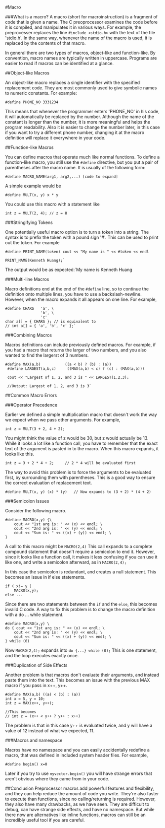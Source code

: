 #Macro

###What is a macro?
A macro (short for macroinstruction) is a fragment of code that is given a name. The C preoprocessor examines the code before it is compiled, and manipulates it in various ways. For example, the preprocesser replaces the line `#include <stdio.h>` with the text of the file 'stdio.h'. In the same way, whenever the name of the macro is used, it is replaced by the contents of that macro. 

In general there are two types of macros, object-like and function-like. By convention, macro names are typically written in uppercase. Programs are easier to read if macros can be identified at a glance.

##Object-like Macros

An object-like macro replaces a single identifier with the specified replacement code.
They are most commonly used to give symbolic names to numeric constants. For example: 

`#define PHONE_NO 3331234`

This means that whenever the programmer enters 'PHONE_NO' in his code, it will automatically be replaced by the number. Although the name of the constant is longer than the number, it is more meaningful and helps the program readability. Also it is easier to change the number later, in this case if you want to try a different phone number, changing it at the macro definition will replace it everywhere in your code.

##Function-like Macros

You can define macros that operate much like normal functions. To define a function-like macro, you still use the `#define` directive, but you put a pair of parentheses after the macro name.
It is usually of the following form:

`#define MACRO_NAME(arg1, arg2,...) [code to expand]`

A simple example would be

`#define MULT(x, y) x * y`

You could use this macro with a statement like

`int z = MULT(2, 4); // z = 8`


###Stringifying Tokens

One potentially useful macro option is to turn a token into a string. The syntax is to prefix the token with a pound sign '#'. This can be used to print out the token. For example

``` 
#define PRINT_NAME(token) cout << "My name is " << #token << endl

PRINT_NAME(Kenneth Huang);`
```
The output would be as expected:`My name is Kenneth Huang


###Multi-line Macros

Macro definitions end at the end of the `#define` line, so to continue the definition onto multiple lines, you have to use a backslash-newline. However, when the macro expands it all appears on one line. For example,

```
#define CHARS   'a', \
                'b', \
                'c' 
char a[] = { CHARS }; // is equivalent to
// int a[] = { 'a', 'b', 'c' };`
```

###Combining Macros

Macros definitions can include previously defined macros. For example, if you had a macro that returns the larger of two numbers, and you also wanted to find the largerst of 3 numbers.

```
#define MAX(a,b)           ((a < b) ? (b) : (a))
 #define LARGEST(a,b,c)     ((MAX(a,b) < c) ? (c) : (MAX(a,b)))

 cout << "Largest of 1, 2, and 3 is " << LARGEST(1,2,3);
 
 //Output: Largest of 1, 2, and 3 is 3`
```

##Common Macro Errors

###Operator Precedence

Earlier we defined a simple multiplication macro that doesn't work the way we expect when we pass other arguments. For example,

`int z = MULT(3 + 2, 4 + 2);`

You might think the value of z would be 30, but z would actually be 13. While it looks a lot like a function call, you have to remember that the exact text of the argument is pasted in to the macro. When this macro expands, it looks like this.

`int z = 3 + 2 * 4 + 2;     // 2 * 4 will be evaluated first`

The way to avoid this problem is to force the arguments to be evaluated first, by surrounding them with parentheses. This is a good way to ensure the correct evaluation of replacement text.

`#define MULT(x, y) (x) * (y)   // Now expands to (3 + 2) * (4 + 2)`

###Semicolon Issues

Consider the following macro.

```
#define MACRO(x,y) {\
    cout << "1st arg is: " << (x) << endl; \
    cout << "2nd arg is: " << (y) << endl; \
    cout << "Sum is: " << ((x) + (y)) << endl; \
}
```

A call to this macro might be `MACRO(2,4)` This call expands to a complete compound statement that doesn't require a semicolon to end it. However, since it looks like a function call, it makes it less confusing if you can use it like one, and write a semicolon afterward, as in `MACRO(2,4);`

In this case the semicolon is redundant, and creates a null statement. This becomes an issue in if else statements.

```
if ( x!= y )
    MACRO(x,y);
else ... 
```

Since there are two statements between the `if` and the `else`, this becomes invalid C code. A way to fix this problem is to change the macro definition with a do ... while statement.

```
#define MACRO(x,y) \
do { cout << "1st arg is: " << (x) << endl; \
    cout << "2nd arg is: " << (y) << endl; \
    cout << "Sum is: " << ((x) + (y)) << endl; \
} while (0)
```

Now `MACRO(2,4);` expands into `do {...} while (0);` This is one statement, and the loop executes exactly once.

###Duplication of Side Effects

Another problem is that macros don't evaluate their arguments, and instead paste them into the text. This becomes an issue with the previous MAX macro if you pass in x++, y++.

```
#define MAX(a,b) ((a) < (b) : (a))
int x = 5, y = 10;
int z = MAX(x++, y++);

//This becomes
// int z = (x++ < y++ ? y++ : x++)
```

The problem is that in this case y++ is evaluated twice, and y will have a value of 12 instead of what we expected, 11.

###Macros and namespace

Macros have no namespace and you can easily accidentally redefine a macro, that was defined in included system header files. For example,

`#define begin() x=0` 

Later if you try to use `myvector.begin()` you will have strange errors that aren't obvious where they came from in your code.

##Conclusion
Preprocessor macros add powerful features and flexibility, and they can help reduce the amount of code you write. They're also faster to execute than functions, since no calling/returning is required. However, they also have many drawbacks, as we have seen. They are difficult to debug, can have strange side effects, and have no namespace. But while there now are alternatives like inline functions, macros can still be an incredibly useful tool if you are careful.
